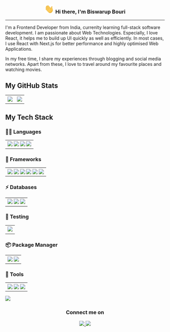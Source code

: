 <h3 align="center"> <img  src="https://raw.githubusercontent.com/ABSphreak/ABSphreak/master/gifs/Hi.gif" width="30px"> Hi there, I'm Biswarup Bouri </h3>
<hr />
 <p>I'm a Frontend Developer from India, currenlty learning full-stack software development. I am passionate about Web Technologies. Especially, I love React, it helps me to build up UI quickly as well as efficiently. In most cases, I use React with Next.js for better performance and highly optimised Web Applications.</p>
 <p> In my free time, I share my experiences through blogging and social media networks. Apart from these, I love to travel around my favourite places and watching movies. </p>
 

 <h2>My GitHub Stats </h2>
 <table>
 <tr>
  <th>
   <img  src="https://github-readme-stats.vercel.app/api?username=biswarup35&show_icons=true&theme=algolia&custom_title=&hide_border=true" />
  </th>
  <th>
   <img src="https://github-readme-streak-stats.herokuapp.com/?user=biswarup35&theme=algolia&hide_border=true" />
  </th>
 </tr>
 </table>


 <h2>My Tech Stack </h2>
 
 <h3>👩‍💻 Languages</h3>
 <table>
 <tr>
  <th> 
   <img src="https://img.shields.io/badge/TypeScript-007ACC?style=for-the-badge&logo=typescript&logoColor=white" />
   <img src="https://img.shields.io/badge/JavaScript-323330?style=for-the-badge&logo=javascript&logoColor=F7DF1E" />
   <img src="https://img.shields.io/badge/CSS3-1572B6?style=for-the-badge&logo=css3&logoColor=white"/>
   <img  src="https://img.shields.io/badge/HTML5-E34F26?style=for-the-badge&logo=html5&logoColor=white" />
  </th>
 </tr>
 </table>
 
 <h3>🚀 Frameworks</h3>
 <table>
 <tr>
  <th> 
   <img src="https://img.shields.io/badge/Node.js-339933?style=for-the-badge&logo=nodedotjs&logoColor=white" />
   <img src="https://img.shields.io/badge/React-20232A?style=for-the-badge&logo=react&logoColor=61DAFB" />
   <img src="https://img.shields.io/badge/next.js-000000?style=for-the-badge&logo=nextdotjs&logoColor=white" />
   <img src="https://img.shields.io/badge/Material--UI-0081CB?style=for-the-badge&logo=material-ui&logoColor=white" />
   <img src="https://img.shields.io/badge/Git-F05032?style=for-the-badge&logo=git&logoColor=white" />
   <img src="https://img.shields.io/badge/GitHub-100000?style=for-the-badge&logo=github&logoColor=white" />
  </th>
 </tr>
 </table>
 
 <h3>⚡ Databases</h3>
 <table>
 <tr>
  <th> 
   <img src="https://img.shields.io/badge/MongoDB-4EA94B?style=for-the-badge&logo=mongodb&logoColor=white" />
   <img src="https://img.shields.io/badge/MySQL-005C84?style=for-the-badge&logo=mysql&logoColor=white" />
   <img src="https://img.shields.io/badge/prisma-1B222D?style=for-the-badge&logo=prisma&logoColor=white" />
  </th>
 </tr>
 </table>
 
  <h3>🧪 Testing</h3>
 <table>
 <tr>
  <th> 
   <img src="https://img.shields.io/badge/Jest-C21325?style=for-the-badge&logo=jest&logoColor=white" />
  </th>
 </tr>
 </table>
 
 <h3>📦 Package Manager</h3>
 <table>
 <tr>
  <th> 
    <img src="https://img.shields.io/badge/npm-CB3837?style=for-the-badge&logo=npm&logoColor=white" />
   <img src="https://img.shields.io/badge/Yarn-2C8EBB?style=for-the-badge&logo=yarn&logoColor=white" />
  </th>
 </tr>
 </table>
 
  <h3>🧰 Tools</h3>
 <table>
 <tr>
  <th> 
    <img src="https://img.shields.io/badge/Visual_Studio_Code-0078D4?style=for-the-badge&logo=visual%20studio%20code&logoColor=white" />
   <img src="https://img.shields.io/badge/eslint-3A33D1?style=for-the-badge&logo=eslint&logoColor=white" />
   <img src="https://img.shields.io/badge/prettier-1A2C34?style=for-the-badge&logo=prettier&logoColor=F7BA3E" />
  </th>
 </tr>
 </table>
 
 

 
 
  </div>
 <div align="center">
 
 
 </div>

<div>
 <img src="https://github-readme-stats.vercel.app/api/top-langs/?username=biswarup35&layout=compact&hide=php,java&theme=algolia" />
 </div>
 
 <div align="center">
 <h3>Connect me on </h3>
 	<a href="https://twitter.com/BiswarupBouri"> <img src="https://img.shields.io/badge/Twitter-1DA1F2?style=for-the-badge&logo=twitter&logoColor=white" /> </a>
 <a href="https://twitter.com/BiswarupBouri"> <img src="https://img.shields.io/badge/LinkedIn-0077B5?style=for-the-badge&logo=linkedin&logoColor=white" /> </a>
 </div>
 
